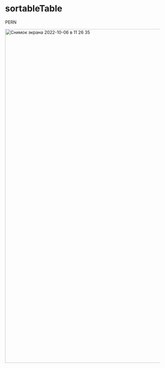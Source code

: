 # sortableTable
PERN

<img width="1087" alt="Снимок экрана 2022-10-06 в 11 26 35" src="https://user-images.githubusercontent.com/80938084/194221527-5c294753-ffd6-4ec9-9d77-2e8abb461b5d.png">

